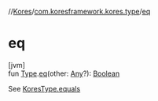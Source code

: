 //[Kores](../../index.md)/[com.koresframework.kores.type](index.md)/[eq](eq.md)

# eq

[jvm]\
fun [Type](https://docs.oracle.com/javase/8/docs/api/java/lang/reflect/Type.html).[eq](eq.md)(other: [Any](https://kotlinlang.org/api/latest/jvm/stdlib/kotlin/-any/index.html)?): [Boolean](https://kotlinlang.org/api/latest/jvm/stdlib/kotlin/-boolean/index.html)

See [KoresType.equals](-kores-type/equals.md)
